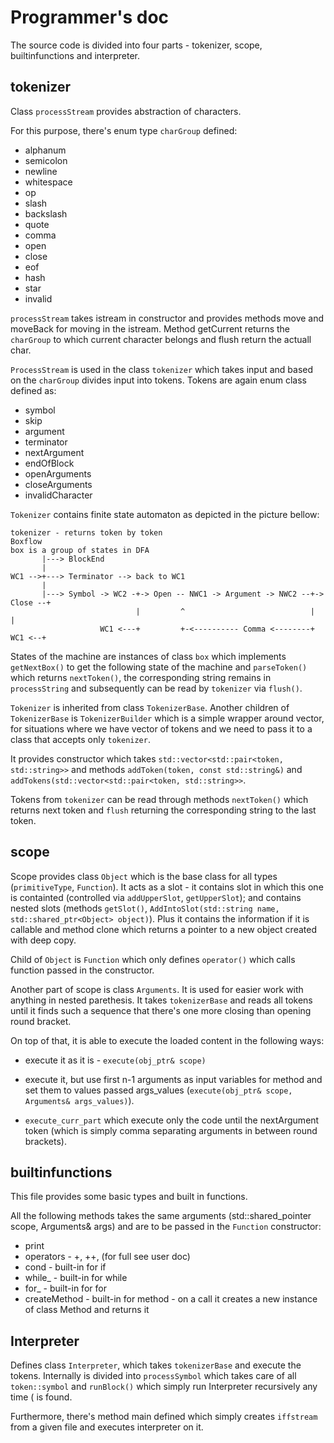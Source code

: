 # Programmer's doc

The source code is divided into four parts - tokenizer, scope, builtinfunctions and interpreter.

## tokenizer

Class `processStream` provides abstraction of characters.

For this purpose, there's enum type `charGroup` defined:

 * alphanum
 * semicolon
 * newline
 * whitespace
 * op
 * slash
 * backslash
 * quote
 * comma
 * open
 * close
 * eof
 * hash
 * star
 * invalid

`processStream` takes istream in constructor and provides methods move and moveBack for moving in the istream. Method getCurrent returns the `charGroup` to which current character belongs and flush return the actuall char.


`ProcessStream` is used in the class `tokenizer` which takes input and based on the `charGroup` divides input into tokens.
Tokens are again enum class defined as:

 * symbol
 * skip
 * argument
 * terminator
 * nextArgument
 * endOfBlock
 * openArguments
 * closeArguments
 * invalidCharacter



`Tokenizer` contains finite state automaton as depicted in the picture bellow:

```
tokenizer - returns token by token
Boxflow
box is a group of states in DFA
       |---> BlockEnd
       |
WC1 -->+---> Terminator --> back to WC1
       |
       |---> Symbol -> WC2 -+-> Open -- NWC1 -> Argument -> NWC2 --+-> Close --+
                            |         ^                            |           |
                    WC1 <---+         +-<---------- Comma <--------+    WC1 <--+
```

States of the machine are instances of class `box` which implements `getNextBox()` to get the following state of the machine and `parseToken()` which returns `nextToken()`, the corresponding string remains in `processString` and subsequently can be read by `tokenizer` via `flush()`.


`Tokenizer` is inherited from class `TokenizerBase`. Another children of `TokenizerBase` is `TokenizerBuilder` which is a simple wrapper around vector, for situations where we have vector of tokens and we need to pass it to a class that accepts only `tokenizer`.

It provides constructor which takes `std::vector<std::pair<token, std::string>>` and methods `addToken(token, const std::string&)` and `addTokens(std::vector<std::pair<token, std::string>>`.


Tokens from `tokenizer` can be read through methods `nextToken()` which returns next token and `flush` returning the corresponding string to the last token.


## scope

Scope provides class `Object` which is the base class for all types (`primitiveType`, `Function`). It acts as a slot - it contains slot in which this one is containted (controlled via `addUpperSlot`, `getUpperSlot`); and contains nested slots (methods `getSlot()`, `AddIntoSlot(std::string name, std::shared_ptr<Object> object)`). Plus it contains the information if it is callable and method clone which returns a pointer to a new object created with deep copy.

Child of `Object` is `Function` which only defines `operator()` which calls function passed in the constructor.


Another part of scope is class `Arguments`. It is used for easier work with anything in nested parethesis. It takes `tokenizerBase` and reads all tokens until it finds such a sequence that there's one more closing than opening round bracket.

On top of that, it is able to execute the loaded content in the following ways:

* execute it as it is - `execute(obj_ptr& scope)`

* execute it, but use first n-1 arguments as input variables for method and set them to values passed args\_values (`execute(obj_ptr& scope, Arguments& args_values)`).

* `execute_curr_part` which execute only the code until the nextArgument token (which is simply comma separating arguments in between round brackets).


## builtinfunctions

This file provides some basic types and built in functions.

All the following methods takes the same arguments (std::shared\_pointer<Object> scope, Arguments& args) and are to be passed in the `Function` constructor:

* print
* operators - +, ++, (for full see user doc)
* cond - built-in for if
* while\_ - built-in for while
* for\_ - built-in for for
* createMethod - built-in for method - on a call it creates a new instance of class Method and returns it


## Interpreter

Defines class `Interpreter`, which takes `tokenizerBase` and execute the tokens. Internally is divided into `processSymbol` which takes care of all `token::symbol` and `runBlock()` which simply run Interpreter recursively any time ( is found.


Furthermore, there's method main defined which simply creates `iffstream` from a given file and executes interpreter on it.
